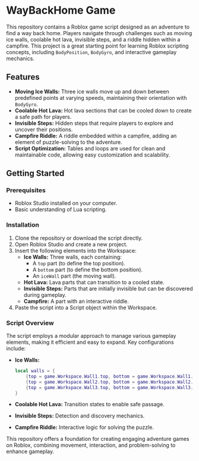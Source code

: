 # WayBackHome Game

This repository contains a Roblox game script designed as an adventure to find a way back home. Players navigate through challenges such as moving ice walls, coolable hot lava, invisible steps, and a riddle hidden within a campfire. This project is a great starting point for learning Roblox scripting concepts, including `BodyPosition`, `BodyGyro`, and interactive gameplay mechanics.

## Features

- **Moving Ice Walls:** Three ice walls move up and down between predefined points at varying speeds, maintaining their orientation with `BodyGyro`.
- **Coolable Hot Lava:** Hot lava sections that can be cooled down to create a safe path for players.
- **Invisible Steps:** Hidden steps that require players to explore and uncover their positions.
- **Campfire Riddle:** A riddle embedded within a campfire, adding an element of puzzle-solving to the adventure.
- **Script Optimization:** Tables and loops are used for clean and maintainable code, allowing easy customization and scalability.

## Getting Started

### Prerequisites

- Roblox Studio installed on your computer.
- Basic understanding of Lua scripting.

### Installation

1. Clone the repository or download the script directly.
2. Open Roblox Studio and create a new project.
3. Insert the following elements into the Workspace:
   - **Ice Walls:** Three walls, each containing:
     - A `top` part (to define the top position).
     - A `bottom` part (to define the bottom position).
     - An `iceWall` part (the moving wall).
   - **Hot Lava:** Lava parts that can transition to a cooled state.
   - **Invisible Steps:** Parts that are initially invisible but can be discovered during gameplay.
   - **Campfire:** A part with an interactive riddle.
4. Paste the script into a Script object within the Workspace.

### Script Overview

The script employs a modular approach to manage various gameplay elements, making it efficient and easy to expand. Key configurations include:

- **Ice Walls:**
  ```lua
  local walls = {
      {top = game.Workspace.Wall1.top, bottom = game.Workspace.Wall1.bottom, iceWall = game.Workspace.Wall1.iceWall, speed = 3},
      {top = game.Workspace.Wall2.top, bottom = game.Workspace.Wall2.bottom, iceWall = game.Workspace.Wall2.iceWall, speed = 5},
      {top = game.Workspace.Wall3.top, bottom = game.Workspace.Wall3.bottom, iceWall = game.Workspace.Wall3.iceWall, speed = 2},
  }
  ```

- **Coolable Hot Lava:** Transition states to enable safe passage.
- **Invisible Steps:** Detection and discovery mechanics.
- **Campfire Riddle:** Interactive logic for solving the puzzle.

This repository offers a foundation for creating engaging adventure games on Roblox, combining movement, interaction, and problem-solving to enhance gameplay.

